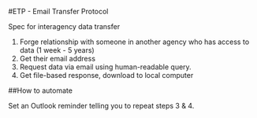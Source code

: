 #ETP - Email Transfer Protocol

Spec for interagency data transfer

1. Forge relationship with someone in another agency who has access to data (1 week - 5 years)
2. Get their email address
3. Request data via email using human-readable query.  
4. Get file-based response, download to local computer

##How to automate

Set an Outlook reminder telling you to repeat steps 3 & 4.

